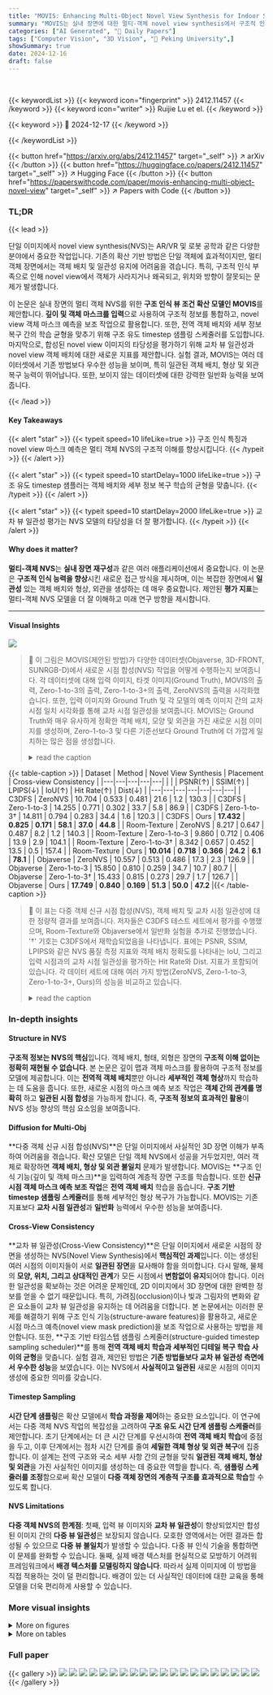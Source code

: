 ```yaml
---
title: "MOVIS: Enhancing Multi-Object Novel View Synthesis for Indoor Scenes"
summary: "MOVIS는 실내 장면에 대한 멀티-객체 novel view synthesis에서 구조적 인식을 향상시켜 일관성 있고 사실적인 novel view를 생성합니다."
categories: ["AI Generated", "🤗 Daily Papers"]
tags: ["Computer Vision", "3D Vision", "🏢 Peking University",]
showSummary: true
date: 2024-12-16
draft: false
---
```


<br>

{{< keywordList >}}
{{< keyword icon="fingerprint" >}} 2412.11457 {{< /keyword >}}
{{< keyword icon="writer" >}} Ruijie Lu et el. {{< /keyword >}}
 
{{< keyword >}} 🤗 2024-12-17 {{< /keyword >}}
 
{{< /keywordList >}}

{{< button href="https://arxiv.org/abs/2412.11457" target="_self" >}}
↗ arXiv
{{< /button >}}
{{< button href="https://huggingface.co/papers/2412.11457" target="_self" >}}
↗ Hugging Face
{{< /button >}}
{{< button href="https://paperswithcode.com/paper/movis-enhancing-multi-object-novel-view" target="_self" >}}
↗ Papers with Code
{{< /button >}}




### TL;DR


{{< lead >}}

단일 이미지에서 novel view synthesis(NVS)는 AR/VR 및 로봇 공학과 같은 다양한 분야에서 중요한 작업입니다. 기존의 확산 기반 방법은 단일 객체에 효과적이지만, 멀티 객체 장면에서는 객체 배치 및 일관성 유지에 어려움을 겪습니다. 특히, 구조적 인식 부족으로 인해 novel view에서 객체가 사라지거나 왜곡되고, 위치와 방향이 잘못되는 문제가 발생합니다.

이 논문은 실내 장면의 멀티 객체 NVS를 위한 **구조 인식 뷰 조건 확산 모델인 MOVIS**를 제안합니다. **깊이 및 객체 마스크를 입력**으로 사용하여 구조적 정보를 통합하고, novel view 객체 마스크 예측을 보조 작업으로 활용합니다. 또한, 전역 객체 배치와 세부 정보 복구 간의 학습 균형을 맞추기 위해 구조 유도 timestep 샘플링 스케줄러를 도입합니다. 마지막으로, 합성된 novel view 이미지의 타당성을 평가하기 위해 교차 뷰 일관성과 novel view 객체 배치에 대한 새로운 지표를 제안합니다. 실험 결과, MOVIS는 여러 데이터셋에서 기존 방법보다 우수한 성능을 보이며, 특히 일관된 객체 배치, 형상 및 외관 복구 능력이 뛰어납니다. 또한, 보이지 않는 데이터셋에 대한 강력한 일반화 능력을 보여줍니다.

{{< /lead >}}


#### Key Takeaways

{{< alert "star" >}}
{{< typeit speed=10 lifeLike=true >}} 구조 인식 특징과 novel view 마스크 예측은 멀티 객체 NVS의 구조적 이해를 향상시킵니다. {{< /typeit >}}
{{< /alert >}}

{{< alert "star" >}}
{{< typeit speed=10 startDelay=1000 lifeLike=true >}} 구조 유도 timestep 샘플러는 객체 배치와 세부 정보 복구 학습의 균형을 맞춥니다. {{< /typeit >}}
{{< /alert >}}

{{< alert "star" >}}
{{< typeit speed=10 startDelay=2000 lifeLike=true >}} 교차 뷰 일관성 평가는 NVS 모델의 타당성을 더 잘 평가합니다. {{< /typeit >}}
{{< /alert >}}

#### Why does it matter?
**멀티-객체 NVS**는 **실내 장면 재구성**과 같은 여러 애플리케이션에서 중요합니다. 이 논문은 **구조적 인식 능력을 향상**시킨 새로운 접근 방식을 제시하며, 이는 복잡한 장면에서 **일관성** 있는 객체 배치와 형상, 외관을 생성하는 데 매우 중요합니다. 제안된 **평가 지표**는 멀티-객체 NVS 모델을 더 잘 이해하고 미래 연구 방향을 제시합니다.

------
#### Visual Insights



![](https://arxiv.org/html/2412.11457/x2.png)

> 🔼 이 그림은 MOVIS(제안된 방법)가 다양한 데이터셋(Objaverse, 3D-FRONT, SUNRGB-D)에서 새로운 시점 합성(NVS) 작업을 어떻게 수행하는지 보여줍니다. 각 데이터셋에 대해 입력 이미지, 타겟 이미지(Ground Truth), MOVIS의 출력, Zero-1-to-3의 출력, Zero-1-to-3+의 출력, ZeroNVS의 출력을 시각화했습니다. 또한, 입력 이미지와 Ground Truth 및 각 모델의 예측 이미지 간의 교차 시점 일치 시각화를 통해 교차 시점 일관성을 보여줍니다. MOVIS는 Ground Truth와 매우 유사하게 정확한 객체 배치, 모양 및 외관을 가진 새로운 시점 이미지를 생성하며, Zero-1-to-3 및 다른 기준선보다 Ground Truth에 더 가깝게 일치하는 많은 점을 생성합니다.
> <details>
> <summary>read the caption</summary>
> Figure 1: \Aclnvs and cross-view image matching. The first row shows that MOVIS generalizes to different datasets on NVS. We also show visualizations of cross-view consistency compared with Zero-1-to-3 [31] and ground truth by applying image-matching. MOVIS can match a significantly greater number of points, closely aligned with the ground truth.
> </details>





{{< table-caption >}}
| Dataset | Method | Novel View Synthesis | Placement | Cross-view Consistency |
|---|---|---|---|---| 
| | | PSNR(↑) | SSIM(↑) | LPIPS(↓) | IoU(↑) | Hit Rate(↑) | Dist(↓) |
|---|---|---|---|---|---|---| 
| C3DFS | ZeroNVS | 10.704 | 0.533 | 0.481 | 21.6 | 1.2 | 130.3 |
| C3DFS | Zero-1-to-3 | 14.255 | 0.771 | 0.302 | 33.7 | 5.8 | 86.9 |
| C3DFS | Zero-1-to-3† | 14.811 | 0.794 | 0.283 | 34.4 | 1.6 | 120.3 |
| C3DFS | Ours | **17.432** | **0.825** | **0.171** | **58.1** | **37.0** | **44.8** |
| Room-Texture | ZeroNVS | 8.217 | 0.647 | 0.487 | 8.2 | 1.2 | 140.3 |
| Room-Texture | Zero-1-to-3 | 9.860 | 0.712 | 0.406 | 13.9 | 2.9 | 104.1 |
| Room-Texture | Zero-1-to-3† | 8.342 | 0.657 | 0.452 | 13.5 | 0.5 | 157.4 |
| Room-Texture | Ours | **10.014** | **0.718** | **0.366** | **24.2** | **6.1** | **78.1** |
| Objaverse | ZeroNVS | 10.557 | 0.513 | 0.486 | 17.3 | 2.3 | 126.9 |
| Objaverse | Zero-1-to-3 | 15.850 | 0.810 | 0.259 | 34.7 | 10.7 | 80.7 |
| Objaverse | Zero-1-to-3† | 15.433 | 0.815 | 0.273 | 29.7 | 1.7 | 126.7 |
| Objaverse | Ours | **17.749** | **0.840** | **0.169** | **51.3** | **50.0** | **47.2** |{{< /table-caption >}}

> 🔼 이 표는 다중 객체 신규 시점 합성(NVS), 객체 배치 및 교차 시점 일관성에 대한 정량적 결과를 보여줍니다. 저자들은 C3DFS 테스트 세트에서 평가를 수행했으며, Room-Texture와 Objaverse에서 일반화 실험을 추가로 진행했습니다. '†' 기호는 C3DFS에서 재학습되었음을 나타냅니다.  표에는 PSNR, SSIM, LPIPS와 같은 NVS 품질 측정 지표와 객체 배치 정확도를 나타내는 IoU, 그리고 입력 시점과의 교차 시점 일관성을 평가하는 Hit Rate와 Dist. 지표가 포함되어 있습니다. 각 데이터 세트에 대해 여러 가지 방법(ZeroNVS, Zero-1-to-3, Zero-1-to-3+, Ours)의 성능을 비교하고 있습니다.
> <details>
> <summary>read the caption</summary>
> Table 1: Quantitative results of multi-object NVS, Object Placement, and Cross-view Consistency. We evaluate on C3DFS test set, along with generalization experiments on Room-Texture [35] and Objaverse [10]. † indicates re-training on C3DFS.
> </details>





### In-depth insights


#### Structure in NVS
**구조적 정보는 NVS의 핵심**입니다. 객체 배치, 형태, 외형은 장면의 **구조적 이해 없이는 정확히 재현될 수 없습니다**.  본 논문은 깊이 맵과 객체 마스크를 활용하여 구조적 정보를 모델에 제공합니다. 이는 **전역적 객체 배치**뿐만 아니라 **세부적인 객체 형상**까지 학습하는 데 도움을 줍니다.  또한, 새로운 시점의 마스크 예측 보조 작업은 **객체 간의 관계를 명확히** 하고 **일관된 시점 합성**을 가능하게 합니다. 즉, **구조적 정보의 효과적인 활용**이 NVS 성능 향상의 핵심 요소임을 보여줍니다.

#### Diffusion for Multi-Obj
**다중 객체 신규 시점 합성(NVS)**은 단일 이미지에서 사실적인 3D 장면 이해가 부족하여 어려움을 겪습니다. 확산 모델은 단일 객체 NVS에서 성공을 거두었지만, 여러 객체로 확장하면 **객체 배치, 형상 및 외관 불일치** 문제가 발생합니다. MOVIS는 **구조 인식 기능(깊이 및 객체 마스크)**을 입력하여 계층적 장면 구조를 학습합니다. 또한 **신규 시점 객체 마스크 예측 보조 작업**은 **전역 객체 배치** 학습을 돕습니다. **구조 기반 timestep 샘플링 스케줄러**를 통해 세부적인 형상 복구가 가능합니다. MOVIS는 기존 지표보다 **교차 시점 일관성**과 **일반화** 능력에서 우수한 성능을 보여줍니다.

#### Cross-View Consistency
**교차 뷰 일관성(Cross-View Consistency)**은 단일 이미지에서 새로운 시점의 장면을 생성하는 NVS(Novel View Synthesis)에서 **핵심적인 과제**입니다. 이는 생성된 여러 시점의 이미지들이 서로 **일관된 장면**을 묘사해야 함을 의미합니다. 다시 말해, 물체의 **모양, 위치, 그리고 상대적인 관계**가 모든 시점에서 **변함없이 유지**되어야 합니다. 이러한 일관성을 확보하는 것은 어려운 문제인데, 2D 이미지에서 3D 장면에 대한 완벽한 정보를 얻을 수 없기 때문입니다. 특히, 가려짐(occlusion)이나 빛과 그림자의 변화와 같은 요소들이 교차 뷰 일관성을 유지하는 데 어려움을 더합니다. 본 논문에서는 이러한 문제를 해결하기 위해 구조 인식 기능(structure-aware features)을 활용하고, 새로운 시점 마스크 예측(novel view mask prediction)을 보조 작업으로 사용하는 방법을 제안합니다. 또한, **구조 기반 타임스텝 샘플링 스케줄러(structure-guided timestep sampling scheduler)**를 통해 **전역 객체 배치 학습과 세부적인 디테일 복구 학습 사이의 균형**을 맞춥니다. 실험 결과, 제안된 방법은 **기존 방법들보다 교차 뷰 일관성 측면에서 우수한 성능**을 보였습니다. 이는 NVS에서 **사실적이고 일관된** 새로운 시점의 이미지 생성에 중요한 의미를 갖습니다.

#### Timestep Sampling
**시간 단계 샘플링**은 확산 모델에서 **학습 과정을 제어**하는 중요한 요소입니다. 이 연구에서는 다중 객체 NVS 작업의 복잡성을 고려하여 **구조 유도 시간 단계 샘플링 스케줄러**를 제안합니다. 초기 단계에서는 더 큰 시간 단계를 우선시하여 **전역 객체 배치 학습**에 중점을 두고, 이후 단계에서는 점차 시간 단계를 줄여 **세밀한 객체 형상 및 외관 복구**에 집중합니다. 이 설계는 전역 구조와 국소 세부 사항 간의 균형을 맞춰 **일관된 객체 배치, 형상 및 외관**을 가진 사실적인 이미지를 생성하는 데 중요한 역할을 합니다. 즉, **샘플링 스케줄러를 조정**함으로써 확산 모델이 **다중 객체 장면의 계층적 구조를 효과적으로 학습**할 수 있도록 합니다.

#### NVS Limitations
**다중 객체 NVS의 한계점**: 첫째, 입력 뷰 이미지와 **교차 뷰 일관성**이 향상되었지만 합성된 이미지 간의 **다중 뷰 일관성**은 보장되지 않습니다. 모호한 영역에서는 어떤 결과든 합성될 수 있으므로 **다중 뷰 불일치**가 발생할 수 있습니다. 다중 뷰 인식 기술을 통합하면 이 문제를 완화할 수 있습니다. 둘째, 실제 배경 텍스처를 현실적으로 모방하기 어려워 프레임워크에서 **배경 텍스처를 모델링하지 않습니다**. 따라서 실제 이미지에 이 방법을 직접 적용하는 것이 덜 편리합니다. 배경이 있는 더 사실적인 데이터에 대한 교육을 통해 모델을 더욱 편리하게 사용할 수 있습니다.


### More visual insights

<details>
<summary>More on figures
</summary>


![](https://arxiv.org/html/2412.11457/x3.png)

> 🔼 MOVIS는 입력 이미지와 상대적인 카메라 변화를 기반으로 새로운 시점 합성(NVS)을 수행합니다. 깊이 및 객체 마스크와 같은 구조 인식 기능이 추가 입력으로 활용되며, 객체 배치 학습을 보조하기 위해 보조 작업으로 마스크 예측을 사용합니다. 구조 기반 타임스텝 샘플링 스케줄러를 통해 전역 객체 배치와 국부적 세부 사항 복구 간의 학습 균형을 맞춥니다. 그림은 입력 이미지, 뷰, 깊이, 마스크, VAE, 노이즈 추가, UNet 디노이저, 투영, 예측된 뷰, 예측된 마스크 및 확산 훈련 목표를 포함한 MOVIS의 전체 아키텍처를 보여줍니다.
> <details>
> <summary>read the caption</summary>
> Figure 2: Overview of MOVIS. Our model performs NVS from the input image and relative camera change. We introduce structure-aware features as additional inputs and employ mask prediction as an auxiliary task (Sec. 3.2). The model is trained with a structure-guided timestep sampling scheduler (Fig. 3) to balance the learning of global object placement and local detail recovery.
> </details>



![](https://arxiv.org/html/2412.11457/x4.png)

> 🔼 이 그림은 노이즈 제거 과정 중 다양한 timestep에서 예측된 이미지와 마스크 이미지를 시각화하여 timestep t가 전역 배치 정보와 국부적 세부 정보 학습의 균형을 맞추는 데 중요한 역할을 한다는 것을 보여줍니다. w/ shift로 훈련된 모델은 마스크 예측 성능이 더 뛰어나므로 더 자세하고 선명한 객체 경계를 가진 이미지를 복구합니다. 이는 노이즈 제거의 초기 단계에서는 전역 객체 배치 복원에 초점을 맞추고, 후기 단계에서는 객체 마스크 예측 및 세부적인 기하학적 구조와 외관 복구에 초점을 맞추는, 균형 잡힌 timestep 샘플링 스케줄러를 사용해야 할 필요성을 강조합니다. w/o shift는 μ 값을 이동하지 않는다는 의미입니다.
> <details>
> <summary>read the caption</summary>
> Figure 3: Visualization of inference. The early stage of the denoising process focuses on restoring global object placements, while the prediction of object masks requires a relatively noiseless image to recover fine-grained geometry. This motivates us to seek a balanced timestep sampling scheduler during training. The model trained w/ shift yields better mask prediction and thus recovers an image with more details and sharp object boundary. The w/o shift here refers to not shifting the μ𝜇\muitalic_μ value.
> </details>



![](https://arxiv.org/html/2412.11457/x5.png)

> 🔼 이 그림은 MOVIS가 다양한 데이터셋에서 새로운 시점의 이미지를 생성하고, 입력 시점 이미지와 비교하여 정확한 객체 배치, 형태, 외관을 보여주는 것을 나타냅니다. 또한, 교차 시점 매칭에서 정확한 위치를 가진 더 많은 매칭 포인트를 달성하는 것을 보여줍니다.
> <details>
> <summary>read the caption</summary>
> Figure 4: Qualitative results of NVS and cross-view matching. Our method generates plausible novel-view images across various datasets, surpassing baselines regarding object placement, shape, and appearance. In cross-view matching, points of the same color indicate correspondences between the input and target views. We achieve a higher number of matched points with more precise locations.
> </details>



![](https://arxiv.org/html/2412.11457/x6.png)

> 🔼 이 그림은 MOVIS 모델의 ablation study 결과를 보여줍니다. mask 예측이나 timestep scheduler를 제거하면 모델이 물체의 위치를 학습하는 능력이 저하되는 것을 갈색 캐비닛을 통해 확인할 수 있습니다. scheduler가 없으면 물체의 위치가 부정확해지고, 깊이 또는 마스크 입력을 제거하면 공간 관계와 물체 존재에 대한 모델의 이해도가 떨어집니다. 특히, 마스크 예측을 제외하거나 scheduler 없이 학습하면 갈색 캐비닛의 방향이 잘못 표현되는 것을 확인할 수 있는데, 이는 scheduler 없이는 모델이 초기 timestep의 denoising에 집중하여 마스크 이미지 복구와 세밀한 기하학적 형태 및 외관 개선에 대한 학습이 부족하기 때문입니다. 따라서 마스크 예측과 timestep scheduler는 객체 배치, 모양, 외관과 같은 구성적 구조 정보를 학습하는 데 중요한 역할을 합니다.
> <details>
> <summary>read the caption</summary>
> Figure 5: Qualitative comparison for ablation study. Excluding mask predictions or the scheduler reduces the model’s ability to learn object placement, as shown by the brown cabinet example.
> </details>



![](https://arxiv.org/html/2412.11457/x7.png)

> 🔼 이 그림은 서로 다른 세 가지 타임스텝 샘플링 전략을 보여줍니다. KMS는 평균값을 상수로 유지하고, LIND는 급격히 감소한 후 선형적으로 증가하며, LDC는 선형적으로 감소합니다. x축은 학습 단계를, y축은 평균값을 나타냅니다.
> <details>
> <summary>read the caption</summary>
> Figure S.6: Illustration of different timestep sampling strategies.
> </details>



![](https://arxiv.org/html/2412.11457/x8.png)

> 🔼 이 그림은 노이즈 타임스텝 샘플링 스케줄러 전략(KMS, LIND, LDC)을 변경하면서 예측된 이미지와 마스크 이미지를 시각적으로 비교하여 보여줍니다. KMS 전략으로 예측된 이미지는 이상하고 흐릿한 색상을 나타내는 반면 LDC 전략이 LIND보다 약간 더 나은 결과를 보여줍니다. 각 전략에 대한 정량적 평가 결과는 표 S.3에 제시되어 있으며, 이 그림은 그 결과를 보완하는 시각적 비교를 제공합니다.
> <details>
> <summary>read the caption</summary>
> Figure S.7: Comparison of different strategies. The predicted images and mask images under novel views using different strategies are visualized. We can observe that images predicted by the KMS strategy possess weird and blurry color while LDC strategy seems to be slightly better than LIND.
> </details>



![](https://arxiv.org/html/2412.11457/x9.png)

> 🔼 이 그림은 MOVIS 모델과 기준 모델(Zero-1-to-3, Zero-1-to-3+, ZeroNVS)의 새로운 시점 합성(NVS) 결과를 Room-Texture, SUNRGB-D, 3D-FRONT 데이터셋에서 시각적으로 비교하여 보여줍니다. 각 데이터셋에서 입력 이미지, 타겟 이미지, 각 모델이 예측한 이미지, 그리고 예측된 마스크 이미지가 함께 제시됩니다. 그림에서 'N/A'로 표시된 부분은 해당 데이터셋에 마스크 정보가 없어서 마스크 이미지를 생성하지 못했음을 나타냅니다. 이 그림은 MOVIS 모델이 다양한 데이터셋에서 기준 모델보다 더 사실적이고 일관된 새로운 시점 이미지를 생성할 수 있음을 보여주는 데 사용됩니다.
> <details>
> <summary>read the caption</summary>
> Figure S.8: Visualized comparison on Room-Texture [35], SUNRGB-D [49], and 3D-FRONT [14].
> </details>



![](https://arxiv.org/html/2412.11457/x10.png)

> 🔼 이 그림은 SUNRGB-D와 3D-FRONT 데이터셋에서 여러 객체로 구성된 장면에 대한 연속적인 회전으로 생성된 새로운 시점 이미지들을 보여줍니다. 카메라의 위치와 각도를 다양하게 바꾸면서 사실적인 이미지들을 생성할 수 있음을 보여주고, 상위 5개의 예시는 SUNRGB-D, 하위 3개의 예시는 3D-FRONT 데이터셋을 사용했습니다.
> <details>
> <summary>read the caption</summary>
> Figure S.9: Continuous rotation examples on SUNRGB-D and 3D-FRONT. We rotate the camera around the multi-object composites, successfully synthesizing plausible novel-view images across a wide range of camera pose variations. This first five examples are from SUNRGB-D, and the last three examples are from 3D-FRONT.
> </details>



![](https://arxiv.org/html/2412.11457/x11.png)

> 🔼 이 그림은 3D-FRONT 및 SUNRGB-D 데이터셋에 대한 교차 뷰 매칭 결과를 시각화하여 보여줍니다. 실제 이미지와 예측된 이미지 간의 매칭 포인트를 시각화했으며, 정확한 매칭 결과를 통해 강력한 교차 뷰 일관성을 확인할 수 있습니다. 3D-FRONT와 SUNRGB-D의 경우 정답 이미지가 없기 때문에 예측된 이미지만 사용하여 교차 뷰 매칭 결과를 시각화했습니다.
> <details>
> <summary>read the caption</summary>
> Figure S.10: Visualized cross-view matching results. Since we do not have ground truth image for 3D-FRONT and SUNRGB-D, we only visualize cross-view matching results using our predicted images. But we can still observe a strong cross-view consistency from the accurate matching results.
> </details>



![](https://arxiv.org/html/2412.11457/x12.png)

> 🔼 이 그림은 MOVIS 모델이 섬세한 구조나 질감을 가진 물체에 대해서는 세밀한 일관성을 학습하는 데 어려움을 겪는 실패 사례를 보여줍니다. 예를 들어 소파의 화려한 쿠션이나 의자의 가느다란 다리와 같은 부분은 모델이 학습하기 어려워합니다. 물체 배치는 대략적으로 정확하지만, 이러한 경우 세밀한 부분의 일관성은 이상적이지 않습니다. 고해상도 학습과 에피폴라 제약 조건을 통합하면 이 문제가 완화될 것으로 예상됩니다.
> <details>
> <summary>read the caption</summary>
> Figure S.11: Failure Cases. It is hard for our model to learn extremely fine-grained consistency on objects with delicate structure and texture.
> </details>



![](https://arxiv.org/html/2412.11457/x13.png)

> 🔼 이 그림은 MOVIS 모델의 폐색 합성 기능을 보여줍니다. (a)에서는 소파와 캐비닛의 강조된 영역에서 볼 수 있듯이 새로운 시점에서 가려진 부분을 합성할 수 있습니다. 즉, 입력 시점에서는 가려져 보이지 않던 부분이 새로운 시점에서는 보이도록 합성할 수 있습니다. (b)에서는 의자의 강조된 영역에서 볼 수 있듯이 새로운 시점에서 가려진 물체의 부분을 복원할 수 있습니다. 즉, 입력 시점에서는 완전히 보이던 물체가 새로운 시점에서는 일부분이 가려지는 경우, 가려진 부분을 추론하여 합성할 수 있다는 것을 의미합니다. 이는 모델이 다중 객체의 배치 및 상호 작용을 어느 정도 이해하고 있음을 시사합니다.
> <details>
> <summary>read the caption</summary>
> Figure S.12: Occlusion Synthesis Capability. Our proposed method can synthesize new occlusion relationship under novel views as shown in the highlighted area of sofa or cabinet in (a). Our method can also hallucinate occluded parts as shown in the highlighted area of chairs in (b).
> </details>



![](https://arxiv.org/html/2412.11457/x16.png)

> 🔼 이 그림은 객체 제거 기능을 보여줍니다. 예측된 마스크 이미지에 임계값을 설정하여 특정 객체를 제거할 수 있습니다. 입력 이미지와 예측된 이미지, 그리고 객체가 제거된 이미지를 비교하여 제거 기능이 어떻게 작동하는지 시각적으로 확인할 수 있습니다. 침대와 탁자를 각각 제거하는 두 가지 예시가 제시되어 있습니다.
> <details>
> <summary>read the caption</summary>
> Figure S.13: Object Removal Example. We can remove an object under novel views by setting a threshold to the predicted mask image and delete corresponding pixels.
> </details>



![](https://arxiv.org/html/2412.11457/x17.png)

> 🔼 이 그림은 DUSt3R을 사용한 3D 재구성 결과를 보여줍니다. 여러 각도에서 예측된 이미지와 입력 뷰 이미지를 함께 사용하여 여러 개체로 구성된 장면을 재구성합니다. 주어진 입력 뷰 이미지와 여러 예측된 뷰 이미지를 사용하여 DUSt3R을 통해 장면의 3D 모델을 재구성합니다. 그림은 다양한 각도에서 렌더링된 재구성된 장면을 보여주며, 모델이 장면의 3D 구조를 이해하고 일관된 여러 뷰를 생성할 수 있음을 나타냅니다.
> <details>
> <summary>read the caption</summary>
> Figure S.14: Reconstruction results using DUSt3R. We rotate our camera around the multi-object composite and use the predicted images along with the input-view image for reconstruction.
> </details>



![](https://arxiv.org/html/2412.11457/x18.png)

> 🔼 이 그림은 C3DFS 데이터셋에 대한 추가적인 시각화 결과를 보여줍니다. 입력 이미지, 예측된 이미지, 목표 이미지, 마스크 이미지가 순서대로 제시되어 있습니다. 이 그림은 모델이 다양한 입력 이미지에 대해 새로운 시점의 이미지와 마스크를 얼마나 잘 예측하는지 보여주는 데 사용됩니다.
> <details>
> <summary>read the caption</summary>
> Figure S.15: More visualized results on C3DFS dataset.
> </details>



</details>




<details>
<summary>More on tables
</summary>


{{< table-caption >}}
| Method | Novel View Synthesis | Placement | 
|---|---|---| 
| | PSNR(↑) | SSIM(↑) | LPIPS(↓) | IoU(↑) |
| w/o depth | 17.080 | 0.819 | 0.178 | 57.2 |
| w/o mask | 16.914 | 0.818 | 0.187 | 54.7 |
| w/o sch. | 16.166 | 0.808 | 0.212 | 49.1 |
| Ours | **17.432** | **0.825** | **0.171** | **58.1** |{{< /table-caption >}}
> 🔼 C3DFS 데이터셋에서 다양한 ablation study에 대한 정량적 평가 결과를 표시합니다. 각 ablation study는 깊이 입력 제거 (w/o depth), 마스크 예측 보조 작업 제거 (w/o mask), 스케줄러 제거 (w/o sch.) 등 주요 구성 요소의 효과를 평가합니다. 각 설정에 대해 PSNR, SSIM, LPIPS 및 IoU를 포함한 새로운 뷰 합성 및 배치 품질 메트릭이 보고됩니다. 이 표는 각 구성 요소의 영향을 강조하여 모델 성능에 대한 기여도를 보여줍니다.
> <details>
> <summary>read the caption</summary>
> Table 2: Ablation results on C3DFS.
> </details>

{{< table-caption >}}
| Dataset | Method | Novel View Synthesis | | | 
|---|---|---|---|---| 
| | | PSNR(↑) | SSIM(↑) | LPIPS(↓) | 
| C3DFS | w/o sch. | 16.166 | 0.808 | 0.212 | 
| | KMS | 17.148 | 0.823 | 0.175 | 
| | LIND | 17.279 | 0.824 | 0.172 | 
| | LDC | **17.432** | **0.825** | **0.171** |{{< /table-caption >}}
> 🔼 이 표는 노이즈 타임스텝 샘플링 스케줄러 전략에 대한 ablation study 결과를 보여줍니다. 균일 샘플러(w/o sch.), KMS, LIND, LDC 네 가지 전략을 비교합니다. 노이즈 타임스텝 샘플링 전략을 통합하면 모델 성능이 크게 향상되며, 그 중 선형 감소(LDC) 전략이 가장 좋은 성능을 보입니다.
> <details>
> <summary>read the caption</summary>
> Table S.3: Ablation on different strategies. Incorporating sampling strategies significantly improves the model performance, while the linear decline (LDC) achieves the best.
> </details>

{{< table-caption >}}
|                | C3DFS | Room-Texture | Objaverse | SUNRGB-D | 3D-FRONT |
| :------------ | :---: | :---------: | :-------: | :------: | :------: |
| **depth** |   ✓   |      ×      |    ✓     |    ×     |    ×     |
| **mask**  |   ✓   |      ✓      |    ✓     |    ×     |    ×     |{{< /table-caption >}}
> 🔼 이 표는 다양한 데이터셋에서 깊이 맵과 마스크 조건의 사용 가능 여부를 보여줍니다. C3DFS, 3D-FRONT, Objaverse는 깊이 맵과 마스크 정보를 모두 제공하지만 Room-Texture와 SUNRGB-D는 제공하지 않습니다. 따라서 Room-Texture와 SUNRGB-D의 경우, 저자들은 DepthFM[15]과 SAM[23]을 사용하여 깊이 맵과 객체 마스크를 추출합니다. MOVIS는 입력 보기의 깊이 맵과 마스크 이미지를 추가 조건으로 사용합니다. 깊이 맵은 객체의 대략적인 상대적 위치와 모양을 인코딩하고, 마스크는 객체 배치 및 모양의 대략적인 개념을 제공할 뿐만 아니라 고유한 객체 인스턴스를 구별하는 데 사용됩니다.
> <details>
> <summary>read the caption</summary>
> Table S.4: Availability of conditions in different datasets.
> </details>

{{< table-caption >}}
| Dataset | Method | Novel View Synthesis | Placement | Cross-view Consistency |
|---|---|---|---|---| 
| | | PSNR(↑) | SSIM(↑) | LPIPS(↓) | IoU(↑) | Hit Rate(↑)| Dist(↓) |
| C3DFS | w/o depth | 17.080 | 0.819 | 0.178 | 57.2 | **39.2** | 45.2 |
|  | w/o mask | 16.914 | 0.818 | 0.187 | 54.7 | 25.4 | 50.4 |
|  | w/o sch. | 16.166 | 0.808 | 0.212 | 49.1 | 11.9 | 48.6 |
|  | Ours | **17.432** | **0.825** | **0.171** | **58.1** | 37.0 | **44.8** |
| Room-Texture | w/o depth | 9.829 | 0.705 | **0.365** | **25.7** | 5.5 | **75.3** |
|  | w/o mask | 9.576 | 0.699 | 0.384 | 24.2 | 2.7 | 92.2 |
|  | w/o sch. | 9.173 | 0.689 | 0.392 | 22.4 | 2.3 | 88.6 |
|  | Ours | **10.014** | **0.718** | 0.366 | 24.2 | **6.1** | 78.1 |
| Objaverse | w/o depth | 17.457 | 0.835 | 0.178 | 50.5 | 23.0 | 52.6 |
|  | w/o mask | 17.176 | 0.834 | 0.187 | 47.3 | 11.1 | 57.1 |
|  | w/o sch. | 16.642 | 0.825 | 0.210 | 43.2 | 6.3 | 55.0 |
|  | Ours | **17.749** | **0.840** | **0.169** | **51.3** | **50.0** | **47.2** |{{< /table-caption >}}
> 🔼 이 표는 다양한 데이터셋(C3DFS, Room-Texture, Objaverse)에서 저자들이 제안한 다중 객체 신규 시점 합성(NVS) 모델 MOVIS의 성능을 평가하고, 모델의 주요 구성 요소인 깊이 입력, 마스크 예측 보조 작업, 스케줄러의 효과를 검증하기 위해 수행한 절제 연구(ablation study) 결과를 보여줍니다. 각 데이터셋에 대해 원본 모델과 각 구성 요소를 제거한 변형 모델의 성능을 PSNR, SSIM, LPIPS, IoU, Hit Rate, Dist. 지표를 사용하여 비교합니다. 이를 통해 MOVIS 모델의 각 구성 요소가 성능에 미치는 영향을 분석하고, 다양한 데이터셋에 대한 일반화 능력을 평가합니다.
> <details>
> <summary>read the caption</summary>
> Table S.5: Ablation study on various datasets.
> </details>

{{< table-caption >}}
| Method | Visible | | | Occluded | | | Heavily Occluded | | |
|---|---|---|---|---|---|---|---|---|---|---| 
| | PSNR(↑) | SSIM(↑) | LPIPS(↓) | PSNR(↑) | SSIM(↑) | LPIPS(↓) | PSNR(↑) | SSIM(↑) | LPIPS(↓) |
|---|---|---|---|---|---|---|---|---|---|---| 
| Ours | **11.45** | **0.56** | **0.13** | **11.33** | **0.55** | **0.14** | **10.57** | **0.55** | **0.14** |
| Zero-1-to-3 | 9.46 | 0.54 | 0.16 | 9.33 | 0.52 | 0.17 | 9.00 | 0.53 | 0.16 |
| Zero-1-to-3† | 9.68 | 0.55 | 0.14 | 9.54 | 0.52 | 0.15 | 9.26 | 0.53 | 0.15 |{{< /table-caption >}}
> 🔼 이 표는 가려짐 정도가 다른 물체에 대한 평가 결과를 보여줍니다. 물체는 완전히 보이는 물체, 가려진 물체, 심하게 가려진 물체 세 가지로 분류됩니다. 각 카테고리에 대해 PSNR, SSIM, LPIPS 지표를 사용하여 Zero-1-to-3, Zero-1-to-3+, 그리고 제안된 방법(Ours)의 성능을 비교합니다.
> <details>
> <summary>read the caption</summary>
> Table S.6: Evaluation on objects with varying extents of occlusion.
> </details>

</details>




### Full paper

{{< gallery >}}
<img src="paper_images/1.png" class="grid-w50 md:grid-w33 xl:grid-w25" />
<img src="paper_images/2.png" class="grid-w50 md:grid-w33 xl:grid-w25" />
<img src="paper_images/3.png" class="grid-w50 md:grid-w33 xl:grid-w25" />
<img src="paper_images/4.png" class="grid-w50 md:grid-w33 xl:grid-w25" />
<img src="paper_images/5.png" class="grid-w50 md:grid-w33 xl:grid-w25" />
<img src="paper_images/6.png" class="grid-w50 md:grid-w33 xl:grid-w25" />
<img src="paper_images/7.png" class="grid-w50 md:grid-w33 xl:grid-w25" />
<img src="paper_images/8.png" class="grid-w50 md:grid-w33 xl:grid-w25" />
<img src="paper_images/9.png" class="grid-w50 md:grid-w33 xl:grid-w25" />
<img src="paper_images/10.png" class="grid-w50 md:grid-w33 xl:grid-w25" />
<img src="paper_images/11.png" class="grid-w50 md:grid-w33 xl:grid-w25" />
<img src="paper_images/12.png" class="grid-w50 md:grid-w33 xl:grid-w25" />
<img src="paper_images/13.png" class="grid-w50 md:grid-w33 xl:grid-w25" />
<img src="paper_images/14.png" class="grid-w50 md:grid-w33 xl:grid-w25" />
<img src="paper_images/15.png" class="grid-w50 md:grid-w33 xl:grid-w25" />
<img src="paper_images/16.png" class="grid-w50 md:grid-w33 xl:grid-w25" />
<img src="paper_images/17.png" class="grid-w50 md:grid-w33 xl:grid-w25" />
<img src="paper_images/18.png" class="grid-w50 md:grid-w33 xl:grid-w25" />
<img src="paper_images/19.png" class="grid-w50 md:grid-w33 xl:grid-w25" />
<img src="paper_images/20.png" class="grid-w50 md:grid-w33 xl:grid-w25" />
{{< /gallery >}}
